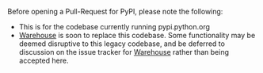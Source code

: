 Before opening a Pull-Request for PyPI, please note the following:
  - This is for the codebase currently running pypi.python.org
  - [Warehouse](https://github.com/pypa/warehouse) is soon to replace this codebase. Some functionality may be deemed disruptive to this legacy codebase, and be deferred to discussion on the issue tracker for [Warehouse](https://github.com/pypa/warehouse/issues) rather than being accepted here.
